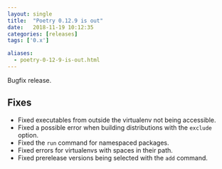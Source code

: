 ```yaml
---
layout: single
title:  "Poetry 0.12.9 is out"
date:   2018-11-19 10:12:35
categories: [releases]
tags: ['0.x']

aliases:
  - poetry-0-12-9-is-out.html
---
```


Bugfix release.


## Fixes

- Fixed executables from outside the virtualenv not being accessible.
- Fixed a possible error when building distributions with the `exclude` option.
- Fixed the `run` command for namespaced packages.
- Fixed errors for virtualenvs with spaces in their path.
- Fixed prerelease versions being selected with the `add` command.
